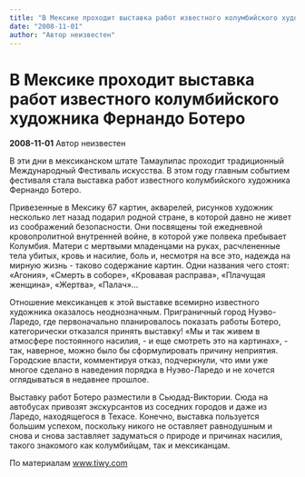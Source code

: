 ```yaml
---
title: "В Мексике проходит выставка работ известного колумбийского художника Фернандо Ботеро"
date: "2008-11-01"
author: "Автор неизвестен"
---
```


# В Мексике проходит выставка работ известного колумбийского художника Фернандо Ботеро

**2008-11-01** Автор неизвестен

В эти дни в мексиканском штате Тамаулипас проходит традиционный Международный Фестиваль искусства. В этом году главным событием фестиваля стала выставка работ известного колумбийского художника Фернандо Ботеро.

Привезенные в Мексику 67 картин, акварелей, рисунков художник несколько лет назад подарил родной стране, в которой давно не живет из соображений безопасности. Они посвящены той ежедневной кровопролитной внутренней войне, в которой уже полвека пребывает Колумбия. Матери с мертвыми младенцами на руках, расчлененные тела убитых, кровь и насилие, боль и, несмотря на все это, надежда на мирную жизнь - таково содержание картин. Одни названия чего стоят: «Агония», «Смерть в соборе», «Кровавая расправа», «Плачущая женщина», «Жертва», «Палач»...

Отношение мексиканцев к этой выставке всемирно известного художника оказалось неоднозначным. Приграничный город Нуэво-Ларедо, где первоначально планировалось показать работы Ботеро, категорически отказался принять выставку! «Мы и так живем в атмосфере постоянного насилия, - и еще смотреть это на картинах», - так, наверное, можно было бы сформулировать причину неприятия. Городские власти, комментируя отказ, подчеркнули, что ими уже многое сделано в наведения порядка в Нуэво-Ларедо и не хочется оглядываться в недавнее прошлое.

Выставку работ Ботеро разместили в Сьюдад-Виктории. Сюда на автобусах привозят экскурсантов из соседних городов и даже из Ларедо, находящегося в Техасе. Конечно, выставка пользуется большим успехом, поскольку никого не оставляет равнодушным и снова и снова заставляет задуматься о природе и причинах насилия, такого знакомого как колумбийцам, так и мексиканцам.

По материалам www.tiwy.com
